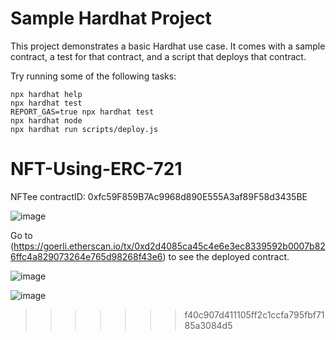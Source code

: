 
# Sample Hardhat Project

This project demonstrates a basic Hardhat use case. It comes with a sample contract, a test for that contract, and a script that deploys that contract.

Try running some of the following tasks:

```shell
npx hardhat help
npx hardhat test
REPORT_GAS=true npx hardhat test
npx hardhat node
npx hardhat run scripts/deploy.js
```

# NFT-Using-ERC-721

NFTee contractID:  0xfc59F859B7Ac9968d890E555A3af89F58d3435BE

![image](https://user-images.githubusercontent.com/90528630/215258181-80bcb750-cded-4e0c-be54-952d77d1dcd8.png)

Go to (https://goerli.etherscan.io/tx/0xd2d4085ca45c4e6e3ec8339592b0007b826ffc4a829073264e765d98268f43e6) to see the deployed contract.

![image](https://user-images.githubusercontent.com/90528630/215257854-9b7f53e4-acc1-497d-8f71-0de34a8dd162.png)

![image](https://user-images.githubusercontent.com/90528630/215257916-1fed217a-4564-435c-adc6-b86e818665c6.png)
>>>>>>> f40c907d411105ff2c1ccfa795fbf7185a3084d5
